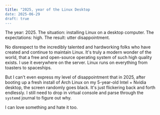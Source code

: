 ```yaml
---
title: "2025, year of the Linux Desktop
date: 2025-06-29
draft: true
---
```


The year: 2025. The situation: installing Linux on a desktop computer. The expectations: high. The result: utter disappointment.

No disrespect to the incredibly talented and hardworking folks who have created and continue to maintain Linux. It's truly a modern wonder of the world, that a free and open-source operating system of such high quality exists. I use it everywhere on the server. Linux runs on everything from toasters to spaceships.

But I can't even express my level of disappointment that in 2025, after booting up a fresh install of Arch Linux on my 5-year-old Intel + Nvidia desktop, the screen randomly goes black. It's just flickering back and forth endlessly. I still need to drop in virtual console and parse through the `systemd` journal to figure out why.

I can love something and hate it too.
